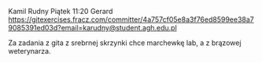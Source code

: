 Kamil Rudny
Piątek 11:20
Gerard
https://gitexercises.fracz.com/committer/4a757cf05e8a3f76ed8599ee38a79085391ed03d?email=karudny@student.agh.edu.pl

Za zadania z gita z srebrnej skrzynki chce marchewkę lab, a z brązowej weterynarza. 
